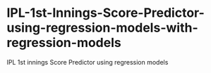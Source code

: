 # IPL-1st-Innings-Score-Predictor-using-regression-models-with-regression-models
IPL 1st innings Score Predictor using regression models
